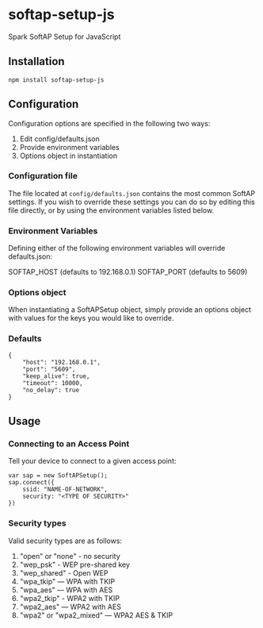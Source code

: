 # softap-setup-js
Spark SoftAP Setup for JavaScript


## Installation

```
npm install softap-setup-js
```

## Configuration

Configuration options are specified in the following two ways:

1. Edit config/defaults.json
2. Provide environment variables
3. Options object in instantiation

### Configuration file

The file located at `config/defaults.json` contains the most common SoftAP settings.
If you wish to override these settings you can do so by editing this file directly,
or by using the environment variables listed below.

### Environment Variables

Defining either of the following environment variables will override defaults.json:

SOFTAP_HOST (defaults to 192.168.0.1)
SOFTAP_PORT (defaults to 5609)


###  Options object

When instantiating a SoftAPSetup object, simply provide an options object with values for the keys you would like to override.

### Defaults

```
{
	"host": "192.168.0.1",
	"port": "5609",
	"keep_alive": true,
	"timeout": 10000,
	"no_delay": true
}
```

## Usage

### Connecting to an Access Point

Tell your device to connect to a given access point:

```
var sap = new SoftAPSetup();
sap.connect({
	ssid: "NAME-OF-NETWORK",
	security: "<TYPE OF SECURITY>"
})
```

### Security types

Valid security types are as follows:

1. "open" or "none" - no security
2. "wep_psk" - WEP pre-shared key
3. "wep_shared" - Open WEP
4. "wpa_tkip" — WPA with TKIP
5. "wpa_aes" — WPA with AES
6. "wpa2_tkip" - WPA2 with TKIP
7. "wpa2_aes" — WPA2 with AES
8. "wpa2" or "wpa2_mixed" — WPA2 AES & TKIP

